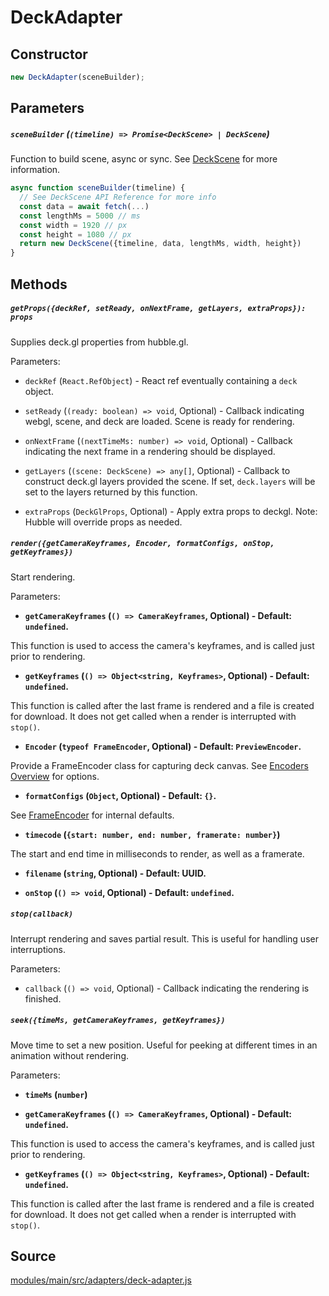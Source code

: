 # DeckAdapter

## Constructor

```js
new DeckAdapter(sceneBuilder);
```

## Parameters

##### `sceneBuilder` (`(timeline) => Promise<DeckScene> | DeckScene`)

Function to build scene, async or sync. See [DeckScene](/modules/core/docs/scene/deck-scene) for more information.

```js
async function sceneBuilder(timeline) {
  // See DeckScene API Reference for more info
  const data = await fetch(...)
  const lengthMs = 5000 // ms
  const width = 1920 // px
  const height = 1080 // px
  return new DeckScene({timeline, data, lengthMs, width, height})
}
```

## Methods

##### `getProps({deckRef, setReady, onNextFrame, getLayers, extraProps}): props`

Supplies deck.gl properties from hubble.gl.

Parameters:

* `deckRef` (`React.RefObject`) - React ref eventually containing a `deck` object.

* `setReady` (`(ready: boolean) => void`, Optional) - Callback indicating webgl, scene, and deck are loaded. Scene is ready for rendering.

* `onNextFrame` (`(nextTimeMs: number) => void`, Optional) - Callback indicating the next frame in a rendering should be displayed.

* `getLayers` (`(scene: DeckScene) => any[]`, Optional) - Callback to construct deck.gl layers provided the scene. If set, `deck.layers` will be set to the layers returned by this function.

* `extraProps` (`DeckGlProps`, Optional) - Apply extra props to deckgl. Note: Hubble will override props as needed.

##### `render({getCameraKeyframes, Encoder, formatConfigs, onStop, getKeyframes})`

Start rendering.

Parameters:

* **`getCameraKeyframes` (`() => CameraKeyframes`, Optional) - Default: `undefined`.**

This function is used to access the camera's keyframes, and is called just prior to rendering.

* **`getKeyframes` (`() => Object<string, Keyframes>`, Optional) - Default: `undefined`.**

This function is called after the last frame is rendered and a file is created for download. It does not get called when a render is interrupted with `stop()`.

* **`Encoder` (`typeof FrameEncoder`, Optional) - Default: `PreviewEncoder`.**

Provide a FrameEncoder class for capturing deck canvas. See [Encoders Overview](/modules/core/docs/encoder) for options.

* **`formatConfigs` (`Object`, Optional) - Default: `{}`.**

See [FrameEncoder](/modules/core/docs/encoder/frame-encoder#constructor-1) for internal defaults.

* **`timecode` (`{start: number, end: number, framerate: number}`)**

The start and end time in milliseconds to render, as well as a framerate.
          
* **`filename` (`string`, Optional) - Default: UUID.**

* **`onStop` (`() => void`, Optional) - Default: `undefined`.**

##### `stop(callback)`

Interrupt rendering and saves partial result. This is useful for handling user interruptions.

Parameters:

* `callback` (`() => void`, Optional) - Callback indicating the rendering is finished.

##### `seek({timeMs, getCameraKeyframes, getKeyframes})`

Move time to set a new position. Useful for peeking at different times in an animation without rendering.

Parameters:

* **`timeMs` (`number`)**

* **`getCameraKeyframes` (`() => CameraKeyframes`, Optional) - Default: `undefined`.**

This function is used to access the camera's keyframes, and is called just prior to rendering.

* **`getKeyframes` (`() => Object<string, Keyframes>`, Optional) - Default: `undefined`.**

This function is called after the last frame is rendered and a file is created for download. It does not get called when a render is interrupted with `stop()`.

## Source

[modules/main/src/adapters/deck-adapter.js](https://github.com/uber/hubble.gl/blob/master/modules/main/src/adapters/deck-adapter.js)
